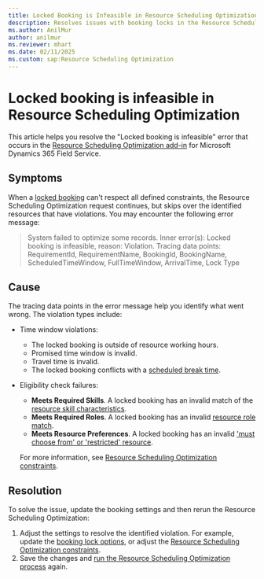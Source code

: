 ```yaml
---
title: Locked Booking is Infeasible in Resource Scheduling Optimization
description: Resolves issues with booking locks in the Resource Scheduling Optimization add-in for Microsoft Dynamics 365 Field Service.
ms.author: AnilMur
author: anilmur
ms.reviewer: mhart
ms.date: 02/11/2025
ms.custom: sap:Resource Scheduling Optimization
---
```

# Locked booking is infeasible in Resource Scheduling Optimization

This article helps you resolve the "Locked booking is infeasible" error that occurs in the [Resource Scheduling Optimization add-in](/dynamics365/field-service/rso-overview) for Microsoft Dynamics 365 Field Service.

## Symptoms

When a [locked booking](/dynamics365/field-service/booking-lock-options) can't respect all defined constraints, the Resource Scheduling Optimization request continues, but skips over the identified resources that have violations. You may encounter the following error message:

> System failed to optimize some records. Inner error(s): Locked booking is infeasible, reason: Violation. Tracing data points: RequirementId, RequirementName, BookingId, BookingName, ScheduledTimeWindow, FullTimeWindow, ArrivalTime, Lock Type

## Cause

The tracing data points in the error message help you identify what went wrong. The violation types include:

- Time window violations:

  - The locked booking is outside of resource working hours.
  - Promised time window is invalid.
  - Travel time is invalid.
  - The locked booking conflicts with a [scheduled break time](/dynamics365/field-service/set-up-bookable-resources#add-work-hours).

- Eligibility check failures:

  - **Meets Required Skills**. A locked booking has an invalid match of the [resource skill characteristics](/dynamics365/field-service/set-up-characteristics).
  - **Meets Required Roles**. A locked booking has an invalid [resource role match](/training/modules/configure-bookable-resources-urs-dynamics-field-service/).
  - **Meets Resource Preferences**. A locked booking has an invalid ['must choose from' or 'restricted' resource](/dynamics365/field-service/resource-preferences).

  For more information, see [Resource Scheduling Optimization constraints](/dynamics365/field-service/rso-optimization-goal#understand-constraints).

## Resolution

To solve the issue, update the booking settings and then rerun the Resource Scheduling Optimization:

1. Adjust the settings to resolve the identified violation. For example, update the [booking lock options](/dynamics365/field-service/booking-lock-options#booking-lock-options), or adjust the [Resource Scheduling Optimization constraints](/dynamics365/field-service/rso-optimization-goal#understand-constraints).
1. Save the changes and [run the Resource Scheduling Optimization process](/dynamics365/field-service/rso-run-optimization) again.
